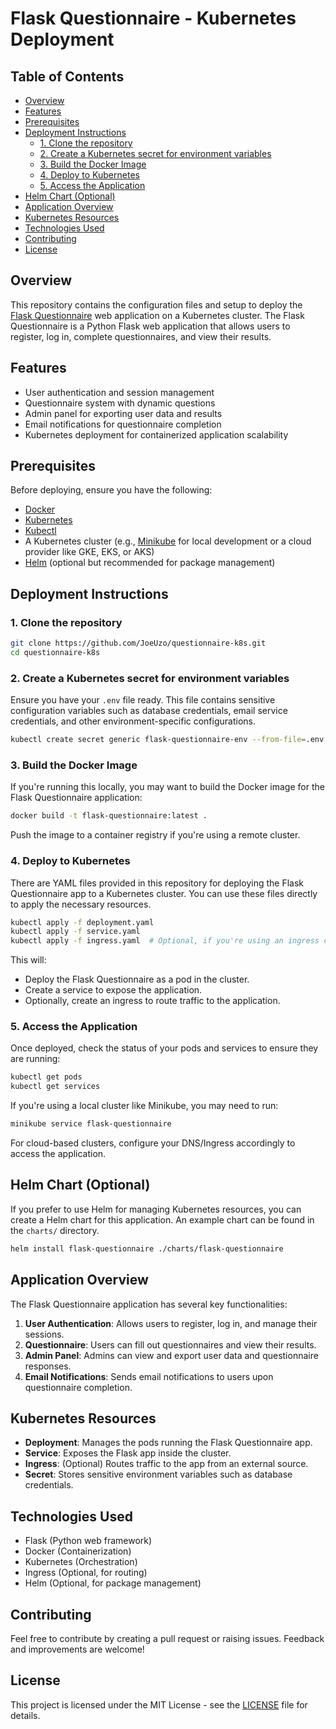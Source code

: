 # Flask Questionnaire - Kubernetes Deployment

## Table of Contents
- [Overview](#overview)
- [Features](#features)
- [Prerequisites](#prerequisites)
- [Deployment Instructions](#deployment-instructions)
  - [1. Clone the repository](#1-clone-the-repository)
  - [2. Create a Kubernetes secret for environment variables](#2-create-a-kubernetes-secret-for-environment-variables)
  - [3. Build the Docker Image](#3-build-the-docker-image)
  - [4. Deploy to Kubernetes](#4-deploy-to-kubernetes)
  - [5. Access the Application](#5-access-the-application)
- [Helm Chart (Optional)](#helm-chart-optional)
- [Application Overview](#application-overview)
- [Kubernetes Resources](#kubernetes-resources)
- [Technologies Used](#technologies-used)
- [Contributing](#contributing)
- [License](#license)


## Overview 
This repository contains the configuration files and setup to deploy the [Flask Questionnaire](https://github.com/JoeUzo/Flask-Questionnaire) web application on a Kubernetes cluster. The Flask Questionnaire is a Python Flask web application that allows users to register, log in, complete questionnaires, and view their results.

## Features
- User authentication and session management
- Questionnaire system with dynamic questions
- Admin panel for exporting user data and results
- Email notifications for questionnaire completion
- Kubernetes deployment for containerized application scalability

## Prerequisites
Before deploying, ensure you have the following:
- [Docker](https://www.docker.com/)
- [Kubernetes](https://kubernetes.io/)
- [Kubectl](https://kubernetes.io/docs/tasks/tools/)
- A Kubernetes cluster (e.g., [Minikube](https://minikube.sigs.k8s.io/docs/) for local development or a cloud provider like GKE, EKS, or AKS)
- [Helm](https://helm.sh/) (optional but recommended for package management)

## Deployment Instructions

### 1. Clone the repository
```bash
git clone https://github.com/JoeUzo/questionnaire-k8s.git
cd questionnaire-k8s
```

### 2. Create a Kubernetes secret for environment variables
Ensure you have your `.env` file ready. This file contains sensitive configuration variables such as database credentials, email service credentials, and other environment-specific configurations.

```bash
kubectl create secret generic flask-questionnaire-env --from-file=.env
```

### 3. Build the Docker Image
If you're running this locally, you may want to build the Docker image for the Flask Questionnaire application:
```bash
docker build -t flask-questionnaire:latest .
```

Push the image to a container registry if you're using a remote cluster.

### 4. Deploy to Kubernetes

There are YAML files provided in this repository for deploying the Flask Questionnaire app to a Kubernetes cluster. You can use these files directly to apply the necessary resources.

```bash
kubectl apply -f deployment.yaml
kubectl apply -f service.yaml
kubectl apply -f ingress.yaml  # Optional, if you're using an ingress controller
```

This will:
- Deploy the Flask Questionnaire as a pod in the cluster.
- Create a service to expose the application.
- Optionally, create an ingress to route traffic to the application.

### 5. Access the Application

Once deployed, check the status of your pods and services to ensure they are running:

```bash
kubectl get pods
kubectl get services
```

If you're using a local cluster like Minikube, you may need to run:
```bash
minikube service flask-questionnaire
```

For cloud-based clusters, configure your DNS/Ingress accordingly to access the application.

## Helm Chart (Optional)

If you prefer to use Helm for managing Kubernetes resources, you can create a Helm chart for this application. An example chart can be found in the `charts/` directory.

```bash
helm install flask-questionnaire ./charts/flask-questionnaire
```

## Application Overview

The Flask Questionnaire application has several key functionalities:
1. **User Authentication**: Allows users to register, log in, and manage their sessions.
2. **Questionnaire**: Users can fill out questionnaires and view their results.
3. **Admin Panel**: Admins can view and export user data and questionnaire responses.
4. **Email Notifications**: Sends email notifications to users upon questionnaire completion.

## Kubernetes Resources

- **Deployment**: Manages the pods running the Flask Questionnaire app.
- **Service**: Exposes the Flask app inside the cluster.
- **Ingress**: (Optional) Routes traffic to the app from an external source.
- **Secret**: Stores sensitive environment variables such as database credentials.

## Technologies Used
- Flask (Python web framework)
- Docker (Containerization)
- Kubernetes (Orchestration)
- Ingress (Optional, for routing)
- Helm (Optional, for package management)

## Contributing

Feel free to contribute by creating a pull request or raising issues. Feedback and improvements are welcome!

## License

This project is licensed under the MIT License - see the [LICENSE](LICENSE) file for details.

